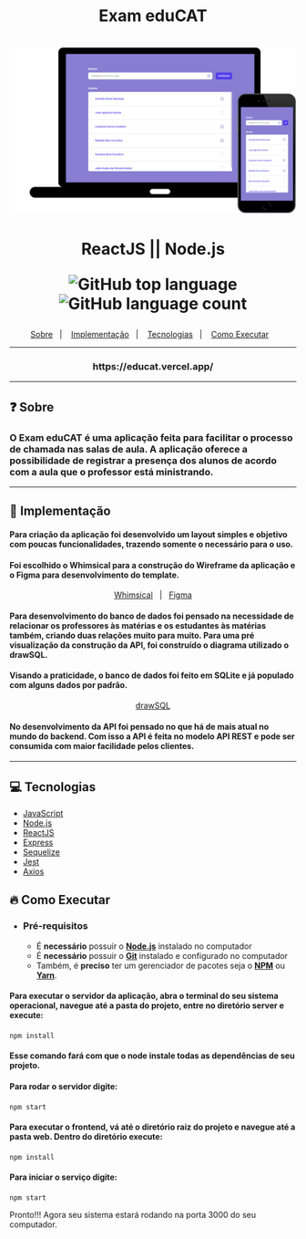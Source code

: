 <h1 align="center">
    Exam eduCAT
<h1>
<img src=".github/layout.png" alt="imagem demonstrativa"/>
<h1 align="center">ReactJS || Node.js
    <p align="center">  
        <img alt="GitHub top language" src="https://img.shields.io/github/languages/top/joaopedromata/repo-exam-eduCAT">
        <img alt="GitHub language count" src="https://img.shields.io/github/languages/count/joaopedromata/repo-exam-eduCAT?style=flat-square">
    </p>
</h1>
<p align="center">
  <a href="#❓-sobre">Sobre</a>&nbsp;&nbsp;&nbsp;|&nbsp;&nbsp;&nbsp;
   <a href="#🚧-implementação">Implementação</a>&nbsp;&nbsp;&nbsp;|&nbsp;&nbsp;&nbsp;
  <a href="#💻-tecnologias">Tecnologias</a>&nbsp;&nbsp;&nbsp;|&nbsp;&nbsp;&nbsp;
  <a href="#🔥-como-executar">Como Executar</a>&nbsp;&nbsp;&nbsp;

</p>
<hr />
<h3 align="center"><a>https://educat.vercel.app/<a></h3>
<hr />

## ❓ Sobre

### O **Exam eduCAT** é uma aplicação feita para facilitar o processo de chamada nas salas de aula. A aplicação oferece a possibilidade de registrar a presença dos alunos de acordo com a aula que o professor está ministrando. 
<hr />

## 🚧 Implementação

#### Para criação da aplicação foi desenvolvido um layout simples e objetivo com poucas funcionalidades, trazendo somente o necessário para o uso.
#### Foi escolhido o Whimsical para a construção do Wireframe da aplicação e o Figma para desenvolvimento do template. 

<p align="center">
<a href="https://whimsical.com/XRd5QgcvCfveJxdreepgfX">Whimsical</a>&nbsp;&nbsp;&nbsp;|&nbsp;&nbsp;
<a href="https://www.figma.com/file/MIhugLlxZMyGDehx4460o1/Untitled?node-id=41%3A169">Figma</a>
</p>

#### Para desenvolvimento do banco de dados foi pensado na necessidade de relacionar os professores às matérias e os estudantes às matérias também, criando duas relações muito para muito. Para uma pré visualização da construção da API, foi construído o diagrama utilizado o drawSQL. 
#### Visando a praticidade, o banco de dados foi feito em SQLite e já populado com alguns dados por padrão.

<p align="center">
<a href="https://drawsql.app/telemont/diagrams/educat">drawSQL</a>
</p>
    
#### No desenvolvimento da API foi pensado no que há de mais atual no mundo do backend. Com isso a API é feita no modelo API REST e pode ser consumida com maior facilidade pelos clientes.
<hr />

## 💻 Tecnologias 
-  [JavaScript](https://www.javascript.com/)
-  [Node.js](https://nodejs.org/en/)
-  [ReactJS](https://reactjs.org/)
-  [Express](https://expressjs.com/)
-  [Sequelize](https://sequelize.org)
-  [Jest](https://jestjs.io/)
-  [Axios](https://github.com/axios/axios)

## 🔥 Como Executar

- ### **Pré-requisitos**

  - É **necessário** possuir o **[Node.js](https://nodejs.org/en/)** instalado no computador
  - É **necessário** possuir o **[Git](https://git-scm.com/)** instalado e configurado no computador
  - Também, é **preciso** ter um gerenciador de pacotes seja o **[NPM](https://www.npmjs.com/)** ou **[Yarn](https://yarnpkg.com/)**.

#### Para executar o servidor da aplicação, abra o terminal do seu sistema operacional, navegue até a pasta do projeto, entre no diretório server e execute:

    npm install

#### Esse comando fará com que o node instale todas as dependências de seu projeto.

#### Para rodar o servidor digite:

    npm start

#### Para executar o frontend, vá até o diretório raiz do projeto e navegue até a pasta web. Dentro do diretório execute:

    npm install

#### Para iniciar o serviço digite:

    npm start

Pronto!!! Agora seu sistema estará rodando na porta 3000 do seu computador.